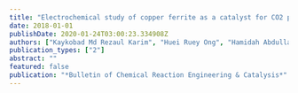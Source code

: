 ```yaml
---
title: "Electrochemical study of copper ferrite as a catalyst for CO2 photoelectrochemical reduction"
date: 2018-01-01
publishDate: 2020-01-24T03:00:23.334908Z
authors: ["Kaykobad Md Rezaul Karim", "Huei Ruey Ong", "Hamidah Abdullah", "Abu Yousuf", "Chin Kui Cheng", "Mohd Maksudur Rahman Khan"]
publication_types: ["2"]
abstract: ""
featured: false
publication: "*Bulletin of Chemical Reaction Engineering & Catalysis*"
---
```



